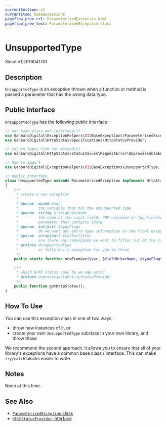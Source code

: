 ```yaml
---
currentSection: v1
currentItem: baseexceptions
pageflow_prev_url: ParameterisedException.html
pageflow_prev_text: ParameterisedException class
---
```


# UnsupportedType

<div class="callout info" markdown="1">
Since v1.2016041701
</div>

## Description

`UnsupportedType` is an exception thrown when a function or method is passed a parameter that has the wrong data type.

## Public Interface

`UnsupportedType` has the following public interface:

```php
// our base class and interface(s)
use GanbaroDigital\ExceptionHelpers\V1\BaseExceptions\ParameterisedException;
use GanbaroDigital\HttpStatus\Specifications\HttpStatusProvider;

// return types from our method(s)
use GanbaroDigital\HttpStatus\StatusValues\RequestError\UnprocessableEntityStatus;

// how to import
use GanbaroDigital\ExceptionHelpers\V1\BaseExceptions\UnsupportedType;

// public interface
class UnsupportedType extends ParameterisedException implements HttpStatusProvider
{
    /**
     * create a new exception
     *
     * @param  mixed $var
     *         the variable that has the unsupported type
     * @param  string $fieldOrVarName
     *         the name of the input field, PHP variable or function/method
     *         parameter that contains $data
     * @param  int|null $typeFlags
     *         do we want any extra type information in the final exception message?
     * @param  array|null $callerFilter
     *         are there any namespaces we want to filter out of the call stack?
     * @return UnsupportedType
     *         an fully-built exception for you to throw
     */
    public static function newFromVar($var, $fieldOrVarName, $typeFlags = null, $callerFilter = null);

    /**
     * which HTTP status code do we map onto?
     * @return UnprocessableEntityStatusProvider
     */
    public function getHttpStatus();
}

```

## How To Use

You can use this exception class in one of two ways:

* throw new instances of it, or
* create your own `UnsupportedType` subclass in your own library, and throw those

We recommend the second approach. It allows you to ensure that all of your library's exceptions have a common base class / interface. This can make `try/catch` blocks easier to write.

## Notes

None at this time.

## See Also

* [`ParameterisedException` class](ParameterisedException.html)
* [`HttpStatusProvider` interface](http://ganbarodigital.github.io/php-http-status/httpStatusProviders.html)
